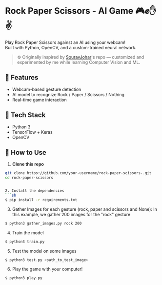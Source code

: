 # Rock Paper Scissors - AI Game 🎮✊✋✌️

Play Rock Paper Scissors against an AI using your webcam!  
Built with Python, OpenCV, and a custom-trained neural network.

> ⚙️ Originally inspired by [SouravJohar](https://github.com/SouravJohar)'s repo — customized and experimented by me while learning Computer Vision and ML.

## 🚀 Features
- Webcam-based gesture detection
- AI model to recognize Rock / Paper / Scissors / Nothing
- Real-time game interaction

## 🧠 Tech Stack
- Python 3
- TensorFlow + Keras
- OpenCV

## 🔧 How to Use

1. **Clone this repo**  
```bash
git clone https://github.com/your-username/rock-paper-scissors-.git
cd rock-paper-scissors


2. Install the dependencies
```sh
$ pip install -r requirements.txt
```

3. Gather Images for each gesture (rock, paper and scissors and None):
In this example, we gather 200 images for the "rock" gesture
```sh
$ python3 gather_images.py rock 200
```

4. Train the model
```sh
$ python3 train.py
```

5. Test the model on some images
```sh
$ python3 test.py <path_to_test_image>
```

6. Play the game with your computer!
```sh
$ python3 play.py
```
